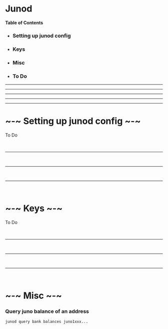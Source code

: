 # Junod

**Table of Contents**

- ### Setting up junod config
- ### Keys
- ### Misc
- ### To Do

---
---
---
---
---

# ~-~ Setting up junod config ~-~

To Do


</br>

---

</br>

---

</br>

---

</br>




# ~-~ Keys ~-~

To Do

</br>

---

</br>

---

</br>

---

</br>




# ~-~ Misc ~-~

### Query juno balance of an address
```bash
junod query bank balances juno1xxx...
```